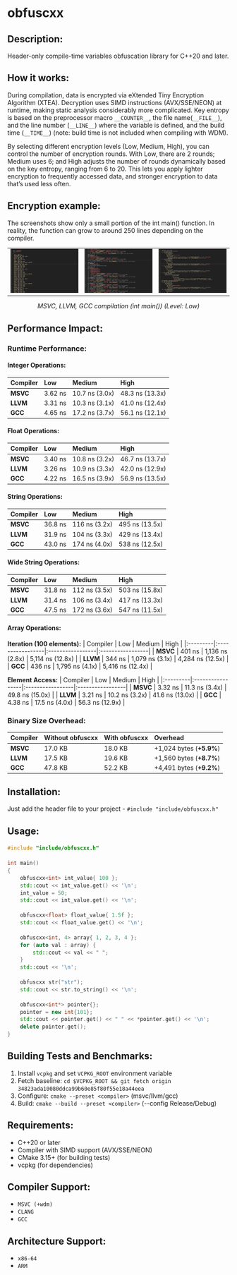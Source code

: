 # obfuscxx

## Description:
Header-only compile-time variables obfuscation library for C++20 and later.

## How it works:
During compilation, data is encrypted via eXtended Tiny Encryption Algorithm (XTEA). Decryption uses SIMD instructions (AVX/SSE/NEON) at runtime, making static analysis considerably more complicated. Key entropy is based on the preprocessor macro `__COUNTER__`, the file name(`__FILE__`), and the line number (`__LINE__`) where the variable is defined, and the build time (`__TIME__`) (note: build time is not included when compiling with WDM).

By selecting different encryption levels (Low, Medium, High), you can control the number of encryption rounds. With Low, there are 2 rounds; Medium uses 6; and High adjusts the number of rounds dynamically based on the key entropy, ranging from 6 to 20. This lets you apply lighter encryption to frequently accessed data, and stronger encryption to data that’s used less often.

## Encryption example:
The screenshots show only a small portion of the int main() function. In reality, the function can grow to around 250 lines depending on the compiler.

<table align="center">
<tr>
<td><img src="images/msvc.png" width="400"/></td>
<td><img src="images/llvm.png" width="400"/></td>
<td><img src="images/gcc.png" width="400"/></td>
</tr>
</table>
<p align="center"><em>MSVC, LLVM, GCC compilation (int main()) (Level: Low)</em></p>

## Performance Impact:

### Runtime Performance:

#### Integer Operations:
| Compiler | Low              | Medium           | High             |
|:---------|:-----------------|:-----------------|:-----------------|
| **MSVC** | 3.62 ns          | 10.7 ns (3.0x)   | 48.3 ns (13.3x)  |
| **LLVM** | 3.31 ns          | 10.3 ns (3.1x)   | 41.0 ns (12.4x)  |
| **GCC**  | 4.65 ns          | 17.2 ns (3.7x)   | 56.1 ns (12.1x)  |

#### Float Operations:
| Compiler | Low              | Medium           | High             |
|:---------|:-----------------|:-----------------|:-----------------|
| **MSVC** | 3.40 ns          | 10.8 ns (3.2x)   | 46.7 ns (13.7x)  |
| **LLVM** | 3.26 ns          | 10.9 ns (3.3x)   | 42.0 ns (12.9x)  |
| **GCC**  | 4.22 ns          | 16.5 ns (3.9x)   | 56.9 ns (13.5x)  |

#### String Operations:
| Compiler | Low              | Medium           | High             |
|:---------|:-----------------|:-----------------|:-----------------|
| **MSVC** | 36.8 ns          | 116 ns (3.2x)    | 495 ns (13.5x)   |
| **LLVM** | 31.9 ns          | 104 ns (3.3x)    | 429 ns (13.4x)   |
| **GCC**  | 43.0 ns          | 174 ns (4.0x)    | 538 ns (12.5x)   |

#### Wide String Operations:
| Compiler | Low              | Medium           | High             |
|:---------|:-----------------|:-----------------|:-----------------|
| **MSVC** | 31.8 ns          | 112 ns (3.5x)    | 503 ns (15.8x)   |
| **LLVM** | 31.4 ns          | 106 ns (3.4x)    | 417 ns (13.3x)   |
| **GCC**  | 47.5 ns          | 172 ns (3.6x)    | 547 ns (11.5x)   |

#### Array Operations:
**Iteration (100 elements):**
| Compiler | Low              | Medium           | High             |
|:---------|:-----------------|:-----------------|:-----------------|
| **MSVC** | 401 ns           | 1,136 ns (2.8x)  | 5,114 ns (12.8x) |
| **LLVM** | 344 ns           | 1,079 ns (3.1x)  | 4,284 ns (12.5x) |
| **GCC**  | 436 ns           | 1,795 ns (4.1x)  | 5,416 ns (12.4x) |

**Element Access:**
| Compiler | Low              | Medium           | High             |
|:---------|:-----------------|:-----------------|:-----------------|
| **MSVC** | 3.32 ns          | 11.3 ns (3.4x)   | 49.8 ns (15.0x)  |
| **LLVM** | 3.21 ns          | 10.2 ns (3.2x)   | 41.6 ns (13.0x)  |
| **GCC**  | 4.38 ns          | 17.5 ns (4.0x)   | 56.3 ns (12.9x)  |

### Binary Size Overhead:
| Compiler | Without obfuscxx | With obfuscxx | Overhead                 |
|:---------|:-----------------|:--------------|:-------------------------|
| **MSVC** | 17.0 KB          | 18.0 KB       | +1,024 bytes (**+5.9%**) |
| **LLVM** | 17.5 KB          | 19.6 KB       | +1,560 bytes (**+8.7%**) |
| **GCC**  | 47.8 KB          | 52.2 KB       | +4,491 bytes (**+9.2%**) |

## Installation:
Just add the header file to your project - `#include "include/obfuscxx.h"`

## Usage:
```cpp
#include "include/obfuscxx.h"

int main()
{
    obfuscxx<int> int_value{ 100 };
    std::cout << int_value.get() << '\n';
    int_value = 50;
    std::cout << int_value.get() << '\n';

    obfuscxx<float> float_value{ 1.5f };
    std::cout << float_value.get() << '\n';

    obfuscxx<int, 4> array{ 1, 2, 3, 4 };
    for (auto val : array) {
        std::cout << val << " ";
    }
    std::cout << '\n';

	obfuscxx str("str");
    std::cout << str.to_string() << '\n';

    obfuscxx<int*> pointer{};
    pointer = new int{101};
    std::cout << pointer.get() << " " << *pointer.get() << '\n';
    delete pointer.get();
}
```
## Building Tests and Benchmarks:
1. Install `vcpkg` and set `VCPKG_ROOT` environment variable
2. Fetch baseline: `cd $VCPKG_ROOT && git fetch origin 34823ada10080ddca99b60e85f80f55e18a44eea`
3. Configure: `cmake --preset <compiler>` (msvc/llvm/gcc)
4. Build: `cmake --build --preset <compiler>` (--config Release/Debug)

## Requirements:
- C++20 or later
- Compiler with SIMD support (AVX/SSE/NEON)
- CMake 3.15+ (for building tests)
- vcpkg (for dependencies)

## Compiler Support:
- `MSVC (+wdm)`
- `CLANG`
- `GCC`

## Architecture Support:
- `x86-64`
- `ARM`
